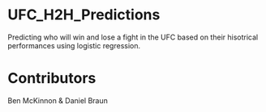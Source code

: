 # UFC_H2H_Predictions
Predicting who will win and lose a fight in the UFC based on their hisotrical performances using logistic regression.
# Contributors
Ben McKinnon & Daniel Braun
